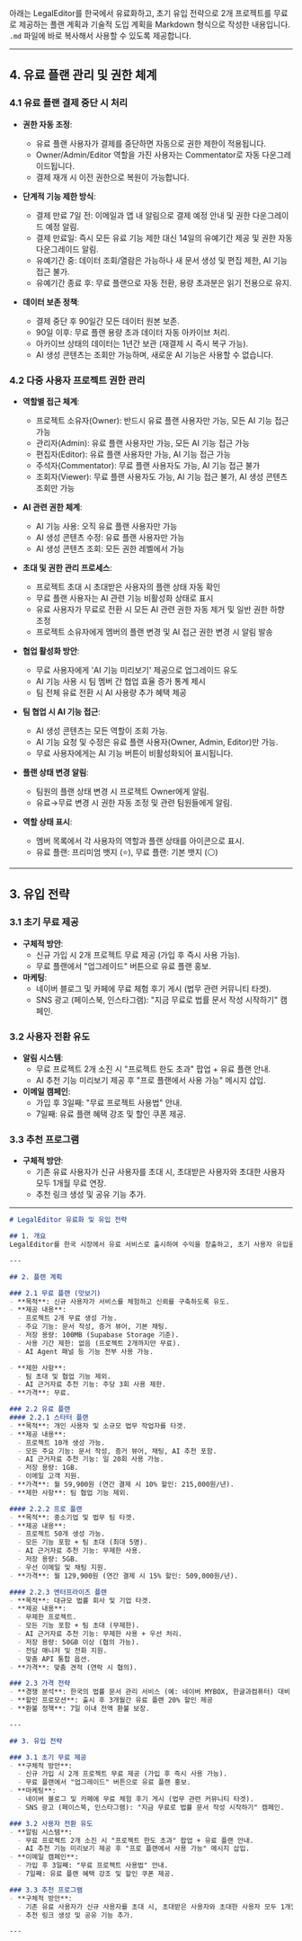 아래는 LegalEditor를 한국에서 유료화하고, 초기 유입 전략으로 2개 프로젝트를 무료로 제공하는 플랜 계획과 기술적 도입 계획을 Markdown 형식으로 작성한 내용입니다. `.md` 파일에 바로 복사해서 사용할 수 있도록 제공합니다.

---

## 4. 유료 플랜 관리 및 권한 체계

### 4.1 유료 플랜 결제 중단 시 처리
- **권한 자동 조정**:
  - 유료 플랜 사용자가 결제를 중단하면 자동으로 권한 제한이 적용됩니다.
  - Owner/Admin/Editor 역할을 가진 사용자는 Commentator로 자동 다운그레이드됩니다.
  - 결제 재개 시 이전 권한으로 복원이 가능합니다.

- **단계적 기능 제한 방식**:
  - 결제 만료 7일 전: 이메일과 앱 내 알림으로 결제 예정 안내 및 권한 다운그레이드 예정 알림.
  - 결제 만료일: 즉시 모든 유료 기능 제한 대신 14일의 유예기간 제공 및 권한 자동 다운그레이드 알림.
  - 유예기간 중: 데이터 조회/열람은 가능하나 새 문서 생성 및 편집 제한, AI 기능 접근 불가.
  - 유예기간 종료 후: 무료 플랜으로 자동 전환, 용량 초과분은 읽기 전용으로 유지.

- **데이터 보존 정책**:
  - 결제 중단 후 90일간 모든 데이터 원본 보존.
  - 90일 이후: 무료 플랜 용량 초과 데이터 자동 아카이브 처리.
  - 아카이브 상태의 데이터는 1년간 보관 (재결제 시 즉시 복구 가능).
  - AI 생성 콘텐츠는 조회만 가능하며, 새로운 AI 기능은 사용할 수 없습니다.

### 4.2 다중 사용자 프로젝트 권한 관리
- **역할별 접근 체계**:
  - 프로젝트 소유자(Owner): 반드시 유료 플랜 사용자만 가능, 모든 AI 기능 접근 가능
  - 관리자(Admin): 유료 플랜 사용자만 가능, 모든 AI 기능 접근 가능
  - 편집자(Editor): 유료 플랜 사용자만 가능, AI 기능 접근 가능
  - 주석자(Commentator): 무료 플랜 사용자도 가능, AI 기능 접근 불가
  - 조회자(Viewer): 무료 플랜 사용자도 가능, AI 기능 접근 불가, AI 생성 콘텐츠 조회만 가능

- **AI 관련 권한 체계**:
  - AI 기능 사용: 오직 유료 플랜 사용자만 가능
  - AI 생성 콘텐츠 수정: 유료 플랜 사용자만 가능
  - AI 생성 콘텐츠 조회: 모든 권한 레벨에서 가능

- **초대 및 권한 관리 프로세스**:
  - 프로젝트 초대 시 초대받은 사용자의 플랜 상태 자동 확인
  - 무료 플랜 사용자는 AI 관련 기능 비활성화 상태로 표시
  - 유료 사용자가 무료로 전환 시 모든 AI 관련 권한 자동 제거 및 일반 권한 하향 조정
  - 프로젝트 소유자에게 멤버의 플랜 변경 및 AI 접근 권한 변경 시 알림 발송

- **협업 활성화 방안**:
  - 무료 사용자에게 'AI 기능 미리보기' 제공으로 업그레이드 유도
  - AI 기능 사용 시 팀 멤버 간 협업 효율 증가 통계 제시
  - 팀 전체 유료 전환 시 AI 사용량 추가 혜택 제공

- **팀 협업 시 AI 기능 접근**:
  - AI 생성 콘텐츠는 모든 역할이 조회 가능.
  - AI 기능 요청 및 수정은 유료 플랜 사용자(Owner, Admin, Editor)만 가능.
  - 무료 사용자에게는 AI 기능 버튼이 비활성화되어 표시됩니다.

- **플랜 상태 변경 알림**:
  - 팀원의 플랜 상태 변경 시 프로젝트 Owner에게 알림.
  - 유료→무료 변경 시 권한 자동 조정 및 관련 팀원들에게 알림.

- **역할 상태 표시**:
  - 멤버 목록에서 각 사용자의 역할과 플랜 상태를 아이콘으로 표시.
  - 유료 플랜: 프리미엄 뱃지 (⭐), 무료 플랜: 기본 뱃지 (⚪)

---

## 3. 유입 전략

### 3.1 초기 무료 제공
- **구체적 방안**:
  - 신규 가입 시 2개 프로젝트 무료 제공 (가입 후 즉시 사용 가능).
  - 무료 플랜에서 "업그레이드" 버튼으로 유료 플랜 홍보.
- **마케팅**:
  - 네이버 블로그 및 카페에 무료 체험 후기 게시 (법무 관련 커뮤니티 타겟).
  - SNS 광고 (페이스북, 인스타그램): "지금 무료로 법률 문서 작성 시작하기" 캠페인.

### 3.2 사용자 전환 유도
- **알림 시스템**:
  - 무료 프로젝트 2개 소진 시 "프로젝트 한도 초과" 팝업 + 유료 플랜 안내.
  - AI 추천 기능 미리보기 제공 후 "프로 플랜에서 사용 가능" 메시지 삽입.
- **이메일 캠페인**:
  - 가입 후 3일째: "무료 프로젝트 사용법" 안내.
  - 7일째: 유료 플랜 혜택 강조 및 할인 쿠폰 제공.

### 3.3 추천 프로그램
- **구체적 방안**:
  - 기존 유료 사용자가 신규 사용자를 초대 시, 초대받은 사용자와 초대한 사용자 모두 1개월 무료 연장.
  - 추천 링크 생성 및 공유 기능 추가.

---

```markdown
# LegalEditor 유료화 및 유입 전략

## 1. 개요
LegalEditor를 한국 시장에서 유료 서비스로 출시하여 수익을 창출하고, 초기 사용자 유입을 위해 2개 프로젝트를 무료로 제공하는 전략을 도입합니다. 이를 통해 사용자가 서비스 가치를 체험하고, 유료 플랜으로 전환하도록 유도합니다. 플랜 계획과 기술적 도입 방안을 상세히 설계하여 안정적인 운영을 보장합니다.

---

## 2. 플랜 계획

### 2.1 무료 플랜 (맛보기)
- **목적**: 신규 사용자가 서비스를 체험하고 신뢰를 구축하도록 유도.
- **제공 내용**:
  - 프로젝트 2개 무료 생성 가능.
  - 주요 기능: 문서 작성, 증거 뷰어, 기본 채팅.
  - 저장 용량: 100MB (Supabase Storage 기준).
  - 사용 기간 제한: 없음 (프로젝트 2개까지만 무료).
  - AI Agent 패널 등 기능 전부 사용 가능.

- **제한 사항**:
  - 팀 초대 및 협업 기능 제외.
  - AI 근거자료 추천 기능: 주당 3회 사용 제한.
- **가격**: 무료.

### 2.2 유료 플랜
#### 2.2.1 스타터 플랜
- **목적**: 개인 사용자 및 소규모 법무 작업자를 타겟.
- **제공 내용**:
  - 프로젝트 10개 생성 가능.
  - 모든 주요 기능: 문서 작성, 증거 뷰어, 채팅, AI 추천 포함.
  - AI 근거자료 추천 기능: 일 20회 사용 가능.
  - 저장 용량: 1GB.
  - 이메일 고객 지원.
- **가격**: 월 59,900원 (연간 결제 시 10% 할인: 215,000원/년).
- **제한 사항**: 팀 협업 기능 제외.

#### 2.2.2 프로 플랜
- **목적**: 중소기업 및 법무 팀 타겟.
- **제공 내용**:
  - 프로젝트 50개 생성 가능.
  - 모든 기능 포함 + 팀 초대 (최대 5명).
  - AI 근거자료 추천 기능: 무제한 사용.
  - 저장 용량: 5GB.
  - 우선 이메일 및 채팅 지원.
- **가격**: 월 129,900원 (연간 결제 시 15% 할인: 509,000원/년).

#### 2.2.3 엔터프라이즈 플랜
- **목적**: 대규모 법률 회사 및 기업 타겟.
- **제공 내용**:
  - 무제한 프로젝트.
  - 모든 기능 포함 + 팀 초대 (무제한).
  - AI 근거자료 추천 기능: 무제한 사용 + 우선 처리.
  - 저장 용량: 50GB 이상 (협의 가능).
  - 전담 매니저 및 전화 지원.
  - 맞춤 API 통합 옵션.
- **가격**: 맞춤 견적 (연락 시 협의).

### 2.3 가격 전략
- **경쟁 분석**: 한국의 법률 문서 관리 서비스 (예: 네이버 MYBOX, 한글과컴퓨터) 대비 AI 기반 기능 강조.
- **할인 프로모션**: 출시 후 3개월간 유료 플랜 20% 할인 제공 
- **환불 정책**: 7일 이내 전액 환불 보장.

---

## 3. 유입 전략

### 3.1 초기 무료 제공
- **구체적 방안**:
  - 신규 가입 시 2개 프로젝트 무료 제공 (가입 후 즉시 사용 가능).
  - 무료 플랜에서 "업그레이드" 버튼으로 유료 플랜 홍보.
- **마케팅**:
  - 네이버 블로그 및 카페에 무료 체험 후기 게시 (법무 관련 커뮤니티 타겟).
  - SNS 광고 (페이스북, 인스타그램): "지금 무료로 법률 문서 작성 시작하기" 캠페인.

### 3.2 사용자 전환 유도
- **알림 시스템**:
  - 무료 프로젝트 2개 소진 시 "프로젝트 한도 초과" 팝업 + 유료 플랜 안내.
  - AI 추천 기능 미리보기 제공 후 "프로 플랜에서 사용 가능" 메시지 삽입.
- **이메일 캠페인**:
  - 가입 후 3일째: "무료 프로젝트 사용법" 안내.
  - 7일째: 유료 플랜 혜택 강조 및 할인 쿠폰 제공.

### 3.3 추천 프로그램
- **구체적 방안**:
  - 기존 유료 사용자가 신규 사용자를 초대 시, 초대받은 사용자와 초대한 사용자 모두 1개월 무료 연장.
  - 추천 링크 생성 및 공유 기능 추가.

---
